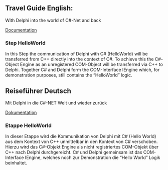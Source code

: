 
## Travel Guide English:
With Delphi into the world of C#-Net and back

[Documentation](https://docs.google.com/document/d/e/2PACX-1vQJzLQp704AYxLHQTcYXjXRrZ89HzS2IZ-SDxZAMCbpG1Btbtb5B6mFewWdhbmCG9bvF4ioOss8seLh/pub)

### Step HelloWorld
In this Step the communication of Delphi with C# (HelloWorld) will be transferred from C++ directly into the context of C#. To achieve this the C#-Object Engine as an unregistered COM-Object will be transferred via C++ to Delphi. Together C# and Delphi form the COM-Interface IEngine which, for demonstration purposes, still contains the “HelloWorld” logic.


## Reiseführer Deutsch
Mit Delphi in die C#-NET Welt und wieder zurück

[Dokumentation](https://docs.google.com/document/d/e/2PACX-1vRJiXwAcC9aoKCgl8VQiUFA_u9Y7HneohWfBIxMi0pT-B2mUQDWzpfAEFl6GNRQzTOHwOqIM1uySx_V/pub)

### Etappe HelloWorld
In dieser Etappe wird die Kommunikation von Delphi mit C# (Hello World)  aus dem Kontext von C++ unmittelbar in den Kontext von C# verschoben. Hierzu wird das C#-Objekt Engine als nicht registriertes COM-Objekt über C++ nach Delphi durchgereicht. C# und Delphi gemeinsam ist das COM-Interface IEngine, welches noch zur Demonstration die “Hello World” Logik beinhaltet.

